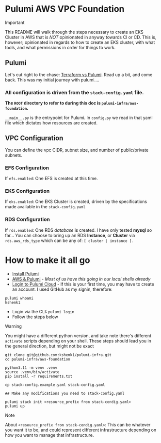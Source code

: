 # Pulumi AWS VPC Foundation

> [!IMPORTANT]
> This README will walk through the steps necessary to create an EKS Cluster in AWS that is _NOT_ opinionated in anyway towards CI or CD. This is, however; opinionated in regards to how to create an EKS cluster, with what tools, and what permissions in order for things to work. 

## Pulumi
Let's cut right to the chase: [Terraform vs Pulumi](https://www.pulumi.com/docs/concepts/vs/terraform/). Read up a bit, and come back. This was my initial journey with pulumi....

### All configuration is driven from the `stack-config.yaml` file.
**The `ROOT` directory to refer to during this doc is `pulumi-infra/aws-foundation`.**

`__main__.py` is the entrypoint for Pulumi. In `config.py` we read in that yaml file which dictates how resources are created.

## VPC Configuration
You can define the vpc CIDR, subnet size, and number of public/private subnets. 

### EFS Configuration
If `efs.enabled`: One EFS is created at this time.

### EKS Configuration
If `eks.enabled`: One EKS Cluster is created, driven by the specifications made available in the `stack-config.yaml`

### RDS Configuration
If `rds.enabled`: One RDS _database_ is created. I have only tested **mysql** so far... You can choose to bring up an RDS **Instance**, or **Cluster** via `rds.aws_rds_type` which can be any of: `[ cluster | instance ]`.

# How to make it all go
* [Install Pulumi](https://www.pulumi.com/docs/install/)
* [AWS & Pulumi](https://www.pulumi.com/docs/clouds/aws/get-started/begin/) - _Most of us have this going in our local shells already_
* [Login to Pulumi Cloud](https://app.pulumi.com/signin) - If this is your first time, you may have to create an account. I used GitHub as my signin, therefore:
```
pulumi whoami
kshenk1
```
* Login via the CLI: `pulumi login`
* Follow the steps below 

> [!WARNING]
> You might have a different python version, and take note there's different `activate` scripts depending on your shell.
> These steps should lead you in the general direction, but might not be exact

```
git clone git@github.com:kshenk1/pulumi-infra.git
cd pulumi-infra/aws-foundation

python3.11 -m venv .venv
source .venv/bin/activate
pip install -r requirements.txt

cp stack-config.example.yaml stack-config.yaml

## Make any modifications you need to stack-config.yaml

pulumi stack init <resource_prefix from stack-condig.yaml>
pulumi up
```
> [!NOTE]
> About `<resource_prefix from stack-condig.yaml>`: This can be whatever you want it to be, and could represent different infrastructure depending on how you want to manage that infrastructure.

